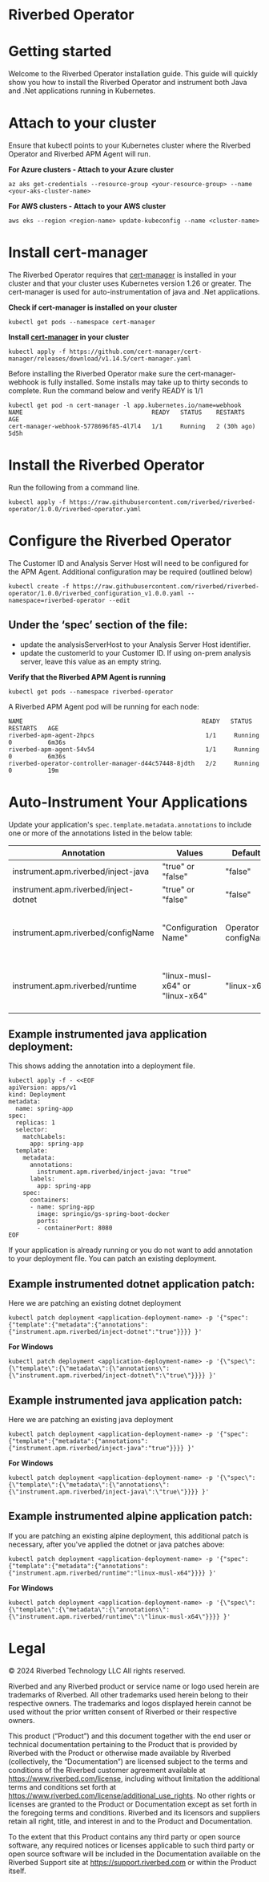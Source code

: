 # Riverbed Operator


# Getting started
Welcome to the Riverbed Operator installation guide. This guide will quickly show you how to install the Riverbed Operator and instrument both Java and .Net applications running in Kubernetes.

# Attach to your cluster
Ensure that kubectl points to your Kubernetes cluster where the Riverbed Operator and Riverbed APM Agent will run.

**For Azure clusters - Attach to your Azure cluster**
```
az aks get-credentials --resource-group <your-resource-group> --name <your-aks-cluster-name>
```

**For AWS clusters - Attach to your AWS cluster**
```
aws eks --region <region-name> update-kubeconfig --name <cluster-name>
```

# Install cert-manager
The Riverbed Operator requires that  [cert-manager](https://cert-manager.io/docs/installation/) is installed in your cluster and that your cluster uses Kubernetes version 1.26 or greater. The cert-manager is used for auto-instrumentation of java and .Net applications.

**Check if cert-manager is installed on your cluster**
```
kubectl get pods --namespace cert-manager
```
**Install  [cert-manager](https://cert-manager.io/docs/installation/) in your cluster**
```
kubectl apply -f https://github.com/cert-manager/cert-manager/releases/download/v1.14.5/cert-manager.yaml
```
Before installing the Riverbed Operator make sure the cert-manager-webhook is fully installed.
Some installs may take up to thirty seconds to complete. Run the command below and verify READY is 1/1
```
kubectl get pod -n cert-manager -l app.kubernetes.io/name=webhook
NAME                                    READY   STATUS    RESTARTS      AGE
cert-manager-webhook-5778696f85-4l7l4   1/1     Running   2 (30h ago)   5d5h
```
# Install the Riverbed Operator
Run the following from a command line.

```
kubectl apply -f https://raw.githubusercontent.com/riverbed/riverbed-operator/1.0.0/riverbed-operator.yaml
```

# Configure the Riverbed Operator


The Customer ID and Analysis Server Host will need to be configured for the APM Agent. Additional configuration may be required (outlined below)


```
kubectl create -f https://raw.githubusercontent.com/riverbed/riverbed-operator/1.0.0/riverbed_configuration_v1.0.0.yaml --namespace=riverbed-operator --edit
```

Under the ‘spec’ section of the file:
-
- update the analysisServerHost to your Analysis Server Host identifier.
- update the customerId to your Customer ID.   If using on-prem analysis server, leave this value as an empty string.

**Verify that the Riverbed APM Agent is running**

```
kubectl get pods --namespace riverbed-operator
```

A Riverbed APM Agent pod will be running for each node:

```
NAME                                                  READY   STATUS    RESTARTS   AGE
riverbed-apm-agent-2hpcs                               1/1     Running   0          6m36s
riverbed-apm-agent-54v54                               1/1     Running   0          6m36s
riverbed-operator-controller-manager-d44c57448-8jdth   2/2     Running   0          19m
```

# Auto-Instrument Your Applications

Update your application's `spec.template.metadata.annotations` to include one or more of the annotations listed in the below table:


| Annotation                            | Values                        | Defaults            | Description                                            |
|---------------------------------------|-------------------------------|---------------------|--------------------------------------------------------|
| instrument.apm.riverbed/inject-java   | "true" or "false"             | "false"             | For Java instrumentation                               |
| instrument.apm.riverbed/inject-dotnet | "true" or "false"             | "false"             | For .Net instrumentation                               |
| instrument.apm.riverbed/configName    | "Configuration Name"          | Operator configName | Process Configuration Name to instrument application.  |
| instrument.apm.riverbed/runtime       | "linux-musl-x64" or "linux-x64" | "linux-x64"         | Runtime environment used to instrument the application |

## Example instrumented java application deployment:
This shows adding the annotation into a deployment file.

```
kubectl apply -f - <<EOF
apiVersion: apps/v1
kind: Deployment
metadata:
  name: spring-app
spec:
  replicas: 1
  selector:
    matchLabels:
      app: spring-app
  template:
    metadata:
      annotations:
        instrument.apm.riverbed/inject-java: "true"
      labels:
        app: spring-app
    spec:
      containers:
      - name: spring-app
        image: springio/gs-spring-boot-docker
        ports:
        - containerPort: 8080
EOF
```
If your application is already running or you do not want to add annotation to your deployment file. You can patch an existing deployment.

## Example instrumented dotnet application patch:
Here we are patching an existing dotnet deployment
```
kubectl patch deployment <application-deployment-name> -p '{"spec": {"template":{"metadata":{"annotations":{"instrument.apm.riverbed/inject-dotnet":"true"}}}} }'
```
**For Windows**
```
kubectl patch deployment <application-deployment-name> -p '{\"spec\": {\"template\":{\"metadata\":{\"annotations\":{\"instrument.apm.riverbed/inject-dotnet\":\"true\"}}}} }'
```
## Example instrumented java application patch:
Here we are patching an existing java deployment
```
kubectl patch deployment <application-deployment-name> -p '{"spec": {"template":{"metadata":{"annotations":{"instrument.apm.riverbed/inject-java":"true"}}}} }'
```
**For Windows**
```
kubectl patch deployment <application-deployment-name> -p '{\"spec\": {\"template\":{\"metadata\":{\"annotations\":{\"instrument.apm.riverbed/inject-java\":\"true\"}}}} }'
```
## Example instrumented alpine application patch:
If you are patching an existing alpine deployment, this additional patch is necessary, after you've applied the dotnet or java patches above:
```
kubectl patch deployment <application-deployment-name> -p '{"spec": {"template":{"metadata":{"annotations":{"instrument.apm.riverbed/runtime":"linux-musl-x64"}}}} }'
```
**For Windows**
```
kubectl patch deployment <application-deployment-name> -p '{\"spec\": {\"template\":{\"metadata\":{\"annotations\":{\"instrument.apm.riverbed/runtime\":\"linux-musl-x64\"}}}} }'
```


# Legal

© 2024 Riverbed Technology LLC All rights reserved.

Riverbed and any Riverbed product or service name or logo used herein are trademarks of Riverbed. All other trademarks used herein belong to their respective owners. The trademarks and logos displayed herein cannot be used without the prior written consent of Riverbed or their respective owners.

This product (“Product”) and this document together with the end user or technical documentation pertaining to the Product that is provided by Riverbed with the Product or otherwise made available by Riverbed (collectively, the “Documentation”) are licensed subject to the terms and conditions of the Riverbed customer agreement available at https://www.riverbed.com/license, including without limitation the additional terms and conditions set forth at https://www.riverbed.com/license/additional_use_rights.   No other rights or licenses are granted to the Product or Documentation except as set forth in the foregoing terms and conditions.  Riverbed and its licensors and suppliers retain all right, title, and interest in and to the Product and Documentation.

To the extent that this Product contains any third party or open source software, any required notices or licenses applicable to such third party or open source software will be included in the Documentation available on the Riverbed Support site at https://support.riverbed.com or within the Product itself.
